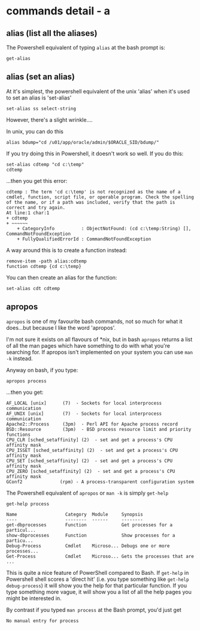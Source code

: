 # commands detail - a

## alias (list all the aliases)
The Powershell equivalent of typing `alias` at the bash prompt is:

````
get-alias
````

## alias (set an alias)
At it's simplest, the powershell equivalent of the unix 'alias' when it's used
to set an alias is 'set-alias'

````
set-alias ss select-string
````

However, there's a slight wrinkle....

In unix, you can do this

````
alias bdump="cd /u01/app/oracle/admin/$ORACLE_SID/bdump/"
````

If you try doing this in Powershell, it doesn't work so well. If you do this:

````
set-alias cdtemp "cd c:\temp"
cdtemp
````

...then you get this error:

````
cdtemp : The term 'cd c:\temp' is not recognized as the name of a cmdlet, function, script file, or operable program. Check the spelling of the name, or if a path was included, verify that the path is correct and try again.
At line:1 char:1
+ cdtemp
+ ~~~~~~
    + CategoryInfo          : ObjectNotFound: (cd c:\temp:String) [], CommandNotFoundException
    + FullyQualifiedErrorId : CommandNotFoundException
````

A way around this is to create a function instead:

````
remove-item -path alias:cdtemp
function cdtemp {cd c:\temp}
````

You can then create an alias for the function:

````
set-alias cdt cdtemp
````

## apropos

`apropos` is one of my favourite bash commands, not so much for what it does...but because I like the word 'apropos'.

I'm not sure it exists on all flavours of *nix, but in bash `apropos` returns a list of all the man pages which have something to do with what you're searching for. If apropos isn't implemented on your system you can use `man -k` instead.

Anyway on bash, if you type:


````
apropos process
````
...then you get:

````
AF_LOCAL [unix]      (7)  - Sockets for local interprocess communication
AF_UNIX [unix]       (7)  - Sockets for local interprocess communication
Apache2::Process     (3pm)  - Perl API for Apache process record
BSD::Resource        (3pm)  - BSD process resource limit and priority functions
CPU_CLR [sched_setaffinity] (2)  - set and get a process's CPU affinity mask
CPU_ISSET [sched_setaffinity] (2)  - set and get a process's CPU affinity mask
CPU_SET [sched_setaffinity] (2)  - set and get a process's CPU affinity mask
CPU_ZERO [sched_setaffinity] (2)  - set and get a process's CPU affinity mask
GConf2              (rpm) - A process-transparent configuration system

````

The Powershell equivalent of `apropos` or `man -k` is simply `get-help`

````
get-help process

Name                  Category  Module     Synopsis
----                  --------  ------     --------
get-dbprocesses       Function             Get processes for a particul...
show-dbprocesses      Function             Show processes for a particu...
Debug-Process         Cmdlet    Microso... Debugs one or more processes...
Get-Process           Cmdlet    Microso... Gets the processes that are ...
````

This is quite a nice feature of PowerShell compared to Bash. If `get-help` in Powershell shell scores a 'direct hit' (i.e. you type something like `get-help debug-process`) it will show you the help for that particular function. If you type something more vague, it will show you a list of all the help pages you might be interested in.

By contrast if you typed `man process` at the Bash prompt, you'd just get

````
No manual entry for process
```` 
